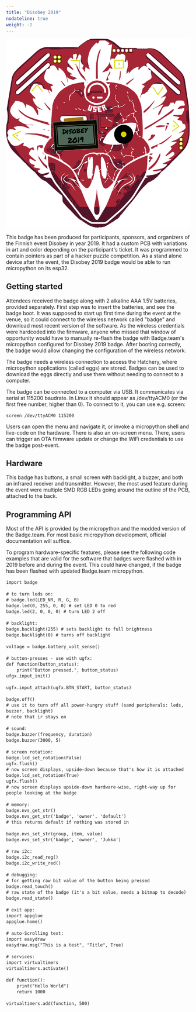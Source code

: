 ```yaml
---
title: "Disobey 2019"
nodateline: true
weight: -2
---
```


![Disobey2019](disobey2019.svg)

This badge has been produced for participants, sponsors, and organizers of the Finnish event Disobey in year 2019. It had a custom PCB with variations in art and color depending on the participant's ticket. It was programmed to contain pointers as part of a hacker puzzle competition. As a stand alone device after the event, the Disobey 2019 badge would be able to run micropython on its esp32.

## Getting started

Attendees received the badge along with 2 alkaline AAA 1.5V batteries, provided separately. First step was to insert the batteries, and see the badge boot. It was supposed to start up first time during the event at the venue, so it could connect to the wireless network called "badge" and download most recent version of the software. As the wireless credentials were hardcoded into the firmware, anyone who missed that window of opportunity would have to manually re-flash the badge with Badge.team's micropython configured for Disobey 2019 badge. After booting correctly, the badge would allow changing the configuration of the wireless network.

The badge needs a wireless connection to access the Hatchery, where micropython applications (called eggs) are stored. Badges can be used to download the eggs directly and use them without needing to connect to a computer.

The badge can be connected to a computer via USB. It communicates via serial at 115200 baudrate. In Linux it should appear as /dev/ttyACM0 (or the first free number, higher than 0). To connect to it, you can use e.g. screen:

    screen /dev/ttyACM0 115200

Users can open the menu and navigate it, or invoke a micropython shell and live-code on the hardware. There is also an on-screen menu. There, users can trigger an OTA firmware update or change the WiFi credentials to use the badge post-event.

## Hardware

This badge has buttons, a small screen with backlight, a buzzer, and both an infrared receiver and transmitter. However, the most used feature during the event were multiple SMD RGB LEDs going around the outline of the PCB, attached to the back.

## Programming API

Most of the API is provided by the micropython and the modded version of the Badge.team. For most basic micropython development, official documentation will suffice.

To program hardware-specific features, please see the following code examples that are valid for the software that badges were flashed with in 2019 before and during the event. This could have changed, if the badge has been flashed with updated Badge.team micropython.

```
import badge

# to turn leds on:
# badge.led(LED_NR, R, G, B)
badge.led(0, 255, 0, 0) # set LED 0 to red
badge.led(2, 0, 0, 0) # turn LED 2 off

# backlight:
badge.backlight(255) # sets backlight to full brightness
badge.backlight(0) # turns off backlight

voltage = badge.battery_volt_sense()

# button-presses - use with ugfx:
def function(button_status):
    print("Button pressed.", button_status)
ufgx.input_init()

ugfx.input_attach(ugfx.BTN_START, button_status)

badge.off()
# use it to turn off all power-hungry stuff (samd peripherals: leds, buzzer, backlight)
# note that ir stays on

# sound:
badge.buzzer(frequency, duration)
badge.buzzer(3000, 5)

# screen rotation:
badge.lcd_set_rotation(False)
ugfx.flush()
# now screen displays, upside-down because that's how it is attached
badge.lcd_set_rotation(True)
ugfx.flush()
# now screen displays upside-down hardware-wise, right-way up for people looking at the badge

# memory:
badge.nvs_get_str()
badge.nvs_get_str('badge', 'owner', 'default')
# this returns default if nothing was stored in

badge.nvs_set_str(group, item, value)
badge.nvs_set_str('badge', 'owner', 'Jukka')

# raw i2c:
badge.i2c_read_reg()
badge.i2c_write_red()

# debugging:
# for getting raw bit value of the button being pressed
badge.read_touch()
# raw state of the badge (it's a bit value, needs a bitmap to decode)
badge.read_state()

# exit app:
import appglue
appglue.home()

# auto-Scrolling text:
import easydraw
easydraw.msg("This is a test", "Title", True)

# services:
import virtualtimers
virtualtimers.activate()

def function():
    print("Hello World")
    return 1000

virtualtimers.add(function, 500)
```
